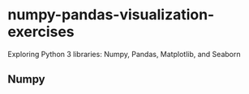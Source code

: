# numpy-pandas-visualization-exercises
Exploring Python 3 libraries: Numpy, Pandas, Matplotlib, and Seaborn

## Numpy
